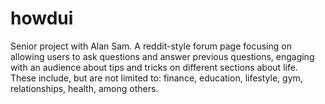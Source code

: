 # howdui
Senior project with Alan Sam. A reddit-style forum page focusing on allowing users to ask questions and answer previous questions, engaging with an audience about tips and tricks on different sections about life. These include, but are not limited to: finance, education, lifestyle, gym, relationships, health, among others.

